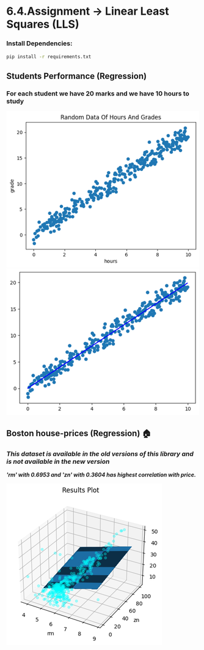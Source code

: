 # 6.4.Assignment -> Linear Least Squares (LLS)

### Install Dependencies:
```bash
pip install -r requirements.txt
```

## Students Performance (Regression)
### For each student we have 20 marks and we have 10 hours to study

![Hours And Grades](./results/student_performance_hours_grades.png)
![Correct Line](./results/correct_line.png)

## Boston house-prices (Regression) 🏠
### *This dataset is available in the old versions of this library and is not available in the new version*

***'rm' with 0.6953 and 'zn' with 0.3604 has highest correlation with price.***

![Results Plot](./results/results_plot.png)
